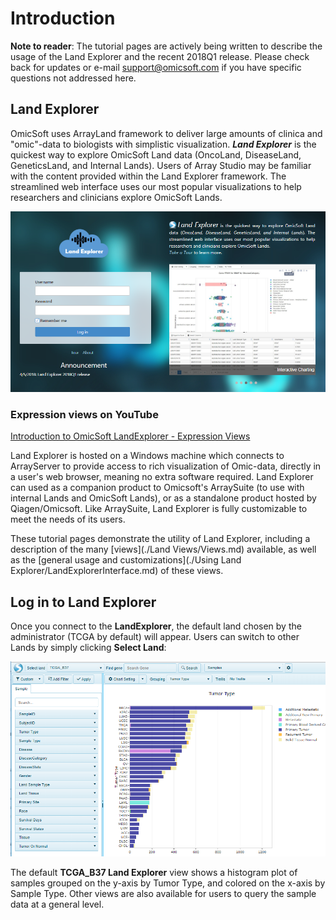 # Introduction

**Note to reader**: The tutorial pages are actively being written to describe the usage of the Land Explorer and the recent 2018Q1 release. Please check back for updates or e-mail support@omicsoft.com if you have specific questions not addressed here.

## Land Explorer

OmicSoft uses ArrayLand framework to deliver large amounts of clinica and "omic"-data to biologists with simplistic visualization. ***Land Explorer*** is the quickest way to explore OmicSoft Land data (OncoLand, DiseaseLand, GeneticsLand, and Internal Lands). Users of Array Studio may be familiar with the content provided within the Land Explorer framework. The streamlined web interface uses our most popular visualizations to help researchers and clinicians explore OmicSoft Lands.

![LandPortal001_png](images/LandPortal_001.png)

### Expression views on YouTube
<p><a href="https://www.youtube.com/watch?v=CYu4QVXCKOc" data-toggle="lightbox">Introduction to OmicSoft LandExplorer - Expression Views</a></p>


Land Explorer is hosted on a Windows machine which connects to ArrayServer to provide access to rich visualization of Omic-data, directly in a user's web browser, meaning no extra software required. Land Explorer can used as a companion product to Omicsoft's ArraySuite (to use with internal Lands and OmicSoft Lands), or as a standalone product hosted by Qiagen/Omicsoft. Like ArraySuite, Land Explorer is fully customizable to meet the needs of its users.

These tutorial pages demonstrate the utility of Land Explorer, including a description of the many [views](./Land Views/Views.md) available, as well as the [general usage and customizations](./Using Land Explorer/LandExplorerInterface.md) of these views.

## Log in to Land Explorer

Once you connect to the **LandExplorer**, the default land chosen by the administrator (TCGA by default) will appear. Users can switch to other Lands by simply clicking **Select Land**:

![LandPortal_login_png](images/LandPortal_login.png)

The default **TCGA_B37 Land Explorer** view shows a histogram plot of samples grouped on the y-axis by Tumor Type, and colored on the x-axis by Sample Type. Other views are also available for users to query the sample data at a general level.
